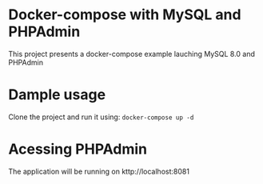 # Docker-compose with MySQL and PHPAdmin
This project presents a docker-compose example lauching MySQL 8.0 and PHPAdmin

# Dample usage
Clone the project and run it using: `docker-compose up -d`

# Acessing PHPAdmin
The application will be running on kttp://localhost:8081
